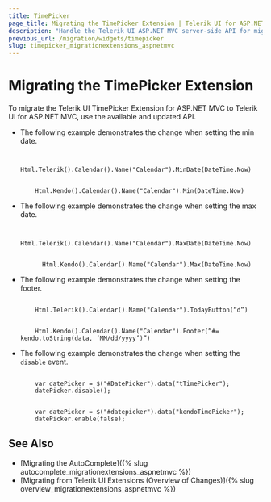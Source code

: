 ```yaml
---
title: TimePicker
page_title: Migrating the TimePicker Extension | Telerik UI for ASP.NET MVC
description: "Handle the Telerik UI ASP.NET MVC server-side API for migrating the TimePicker Extension."
previous_url: /migration/widgets/timepicker
slug: timepicker_migrationextensions_aspnetmvc
---
```


# Migrating the TimePicker Extension

To migrate the Telerik UI TimePicker Extension for ASP.NET MVC to Telerik UI for ASP.NET MVC, use the available and updated API.

* The following example demonstrates the change when setting the min date.

    ```Previous

        Html.Telerik().Calendar().Name("Calendar").MinDate(DateTime.Now)

    ```
    ```Current

        Html.Kendo().Calendar().Name("Calendar").Min(DateTime.Now)

    ```

* The following example demonstrates the change when setting the max date.

    ```Previous

          Html.Telerik().Calendar().Name("Calendar").MaxDate(DateTime.Now)
    ```
    ```Current

          Html.Kendo().Calendar().Name("Calendar").Max(DateTime.Now)
    ```

* The following example demonstrates the change when setting the footer.

    ```Previous

        Html.Telerik().Calendar().Name("Calendar").TodayButton(“d”)
    ```
    ```Current

        Html.Kendo().Calendar().Name("Calendar").Footer(“#= kendo.toString(data, ‘MM/dd/yyyy’)”)
    ```

* The following example demonstrates the change when setting the `disable` event.

    ```Previous

        var datePicker = $("#DatePicker").data("tTimePicker");
        datePicker.disable();
    ```
    ```Current

        var datePicker = $("#datepicker").data("kendoTimePicker");
        datePicker.enable(false);
    ```

## See Also

* [Migrating the AutoComplete]({% slug autocomplete_migrationextensions_aspnetmvc %})
* [Migrating from Telerik UI Extensions (Overview of Changes)]({% slug overview_migrationextensions_aspnetmvc %})
